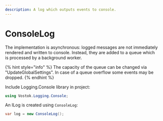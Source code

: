 ```yaml
---
description: A log which outputs events to console.
---
```


# ConsoleLog

The implementation is asynchronous: logged messages are not immediately rendered and written to console. Instead, they are added to a queue which is processed by a background worker. 

{% hint style="info" %}
The capacity of the queue can be changed via "UpdateGlobalSettings". In case of a queue overflow some events may be dropped.
{% endhint %}

Include Logging.Console library in project:

```csharp
using Vostok.Logging.Console;
```

 An ILog is created using  `ConsoleLog`:

```csharp
var log = new ConsoleLog();
```



